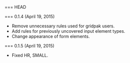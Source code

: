 === HEAD

=== 0.1.4 (April 19, 2015)

* Remove unnecessary rules used for gridpak users.
* Add rules for previously uncovered input element types.
* Change appearance of form elements.

=== 0.1.5 (April 19, 2015)

* Fixed HR, SMALL.
